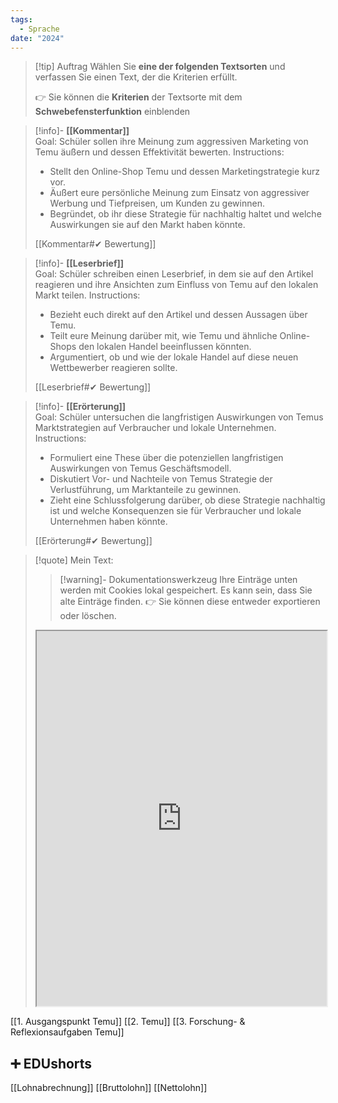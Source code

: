 ```yaml
---
tags:
  - Sprache
date: "2024"
---
```


>[!tip] Auftrag
>Wählen Sie **eine der folgenden Textsorten** und verfassen Sie einen Text, der die Kriterien erfüllt.
>
>👉 Sie können die **Kriterien** der Textsorte mit dem **Schwebefensterfunktion** einblenden

>[!info]- **[[Kommentar]]**  
>Goal: Schüler sollen ihre Meinung zum aggressiven Marketing von Temu äußern und dessen Effektivität bewerten.
>Instructions:  
>- Stellt den Online-Shop Temu und dessen Marketingstrategie kurz vor.
>- Äußert eure persönliche Meinung zum Einsatz von aggressiver Werbung und Tiefpreisen, um Kunden zu gewinnen.
>- Begründet, ob ihr diese Strategie für nachhaltig haltet und welche Auswirkungen sie auf den Markt haben könnte.
>
>[[Kommentar#✔ Bewertung]]

>[!info]- **[[Leserbrief]]**  
>Goal: Schüler schreiben einen Leserbrief, in dem sie auf den Artikel reagieren und ihre Ansichten zum Einfluss von Temu auf den lokalen Markt teilen.
>Instructions:  
>- Bezieht euch direkt auf den Artikel und dessen Aussagen über Temu.
>- Teilt eure Meinung darüber mit, wie Temu und ähnliche Online-Shops den lokalen Handel beeinflussen könnten.
>- Argumentiert, ob und wie der lokale Handel auf diese neuen Wettbewerber reagieren sollte.
>
>[[Leserbrief#✔ Bewertung]]

>[!info]- **[[Erörterung]]**  
>Goal: Schüler untersuchen die langfristigen Auswirkungen von Temus Marktstrategien auf Verbraucher und lokale Unternehmen.
>Instructions:  
>- Formuliert eine These über die potenziellen langfristigen Auswirkungen von Temus Geschäftsmodell.
>- Diskutiert Vor- und Nachteile von Temus Strategie der Verlustführung, um Marktanteile zu gewinnen.
>- Zieht eine Schlussfolgerung darüber, ob diese Strategie nachhaltig ist und welche Konsequenzen sie für Verbraucher und lokale Unternehmen haben könnte.
>
>[[Erörterung#✔ Bewertung]]


   >[!quote] Mein Text:
>>[!warning]- Dokumentationswerkzeug 
>Ihre Einträge unten werden mit Cookies lokal gespeichert. Es kann sein, dass Sie alte Einträge finden. 
>👉 Sie können diese entweder exportieren oder löschen.
>
><iframe width="100%" height="600" src="https://app.Lumi.education/run/KWcs8f" allowfullscreen allow="geolocation *; autoplay; encrypted-media"></iframe>

[[1. Ausgangspunkt Temu]]
[[2. Temu]]
[[3. Forschung- & Reflexionsaufgaben Temu]]

## ➕ EDUshorts
[[Lohnabrechnung]]
[[Bruttolohn]]
[[Nettolohn]]